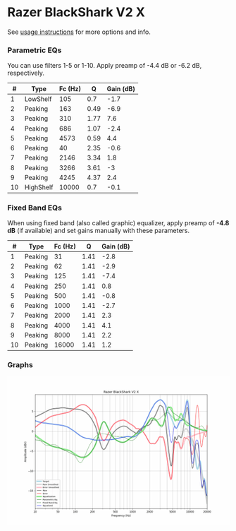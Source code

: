 # Razer BlackShark V2 X
See [usage instructions](https://github.com/jaakkopasanen/AutoEq#usage) for more options and info.

### Parametric EQs
You can use filters 1-5 or 1-10. Apply preamp of -4.4 dB or -6.2 dB, respectively.

|   # | Type      |   Fc (Hz) |    Q |   Gain (dB) |
|-----|-----------|-----------|------|-------------|
|   1 | LowShelf  |       105 | 0.7  |        -1.7 |
|   2 | Peaking   |       163 | 0.49 |        -6.9 |
|   3 | Peaking   |       310 | 1.77 |         7.6 |
|   4 | Peaking   |       686 | 1.07 |        -2.4 |
|   5 | Peaking   |      4573 | 0.59 |         4.4 |
|   6 | Peaking   |        40 | 2.35 |        -0.6 |
|   7 | Peaking   |      2146 | 3.34 |         1.8 |
|   8 | Peaking   |      3266 | 3.61 |        -3   |
|   9 | Peaking   |      4245 | 4.37 |         2.4 |
|  10 | HighShelf |     10000 | 0.7  |        -0.1 |

### Fixed Band EQs
When using fixed band (also called graphic) equalizer, apply preamp of **-4.8 dB** (if available) and set gains manually with these parameters.

|   # | Type    |   Fc (Hz) |    Q |   Gain (dB) |
|-----|---------|-----------|------|-------------|
|   1 | Peaking |        31 | 1.41 |        -2.8 |
|   2 | Peaking |        62 | 1.41 |        -2.9 |
|   3 | Peaking |       125 | 1.41 |        -7.4 |
|   4 | Peaking |       250 | 1.41 |         0.8 |
|   5 | Peaking |       500 | 1.41 |        -0.8 |
|   6 | Peaking |      1000 | 1.41 |        -2.7 |
|   7 | Peaking |      2000 | 1.41 |         2.3 |
|   8 | Peaking |      4000 | 1.41 |         4.1 |
|   9 | Peaking |      8000 | 1.41 |         2.2 |
|  10 | Peaking |     16000 | 1.41 |         1.2 |

### Graphs
![](./Razer%20BlackShark%20V2%20X.png)
